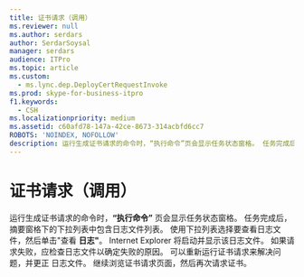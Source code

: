 ```yaml
---
title: 证书请求（调用）
ms.reviewer: null
ms.author: serdars
author: SerdarSoysal
manager: serdars
audience: ITPro
ms.topic: article
ms.custom:
  - ms.lync.dep.DeployCertRequestInvoke
ms.prod: skype-for-business-itpro
f1.keywords:
  - CSH
ms.localizationpriority: medium
ms.assetid: c60afd78-147a-42ce-8673-314acbfd6cc7
ROBOTS: 'NOINDEX, NOFOLLOW'
description: 运行生成证书请求的命令时，“执行命令”页会显示任务状态窗格。 任务完成后，摘要窗格下的下拉列表中包含日志文件列表。 使用下拉列表选择要查看的日志文件，然后单击"查看日志"。 Internet Explorer 将启动并显示该日志文件。 如果请求失败，应检查日志文件以确定失败的原因。 可以重新运行证书请求来解决问题，并更正 日志文件。 继续浏览证书请求页面，然后再次请求证书。
---
```


# <a name="certificate-request-invoke"></a>证书请求（调用）
 
运行生成证书请求的命令时，**“执行命令”** 页会显示任务状态窗格。 任务完成后，摘要窗格下的下拉列表中包含日志文件列表。 使用下拉列表选择要查看日志文件，然后单击"查看 **日志"**。 Internet Explorer 将启动并显示该日志文件。 如果请求失败，应检查日志文件以确定失败的原因。 可以重新运行证书请求来解决问题，并更正 日志文件。 继续浏览证书请求页面，然后再次请求证书。
  

